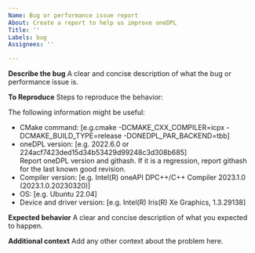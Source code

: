 ```yaml
---
Name: Bug or performance issue report
About: Create a report to help us improve oneDPL
Title: ''
Labels: bug
Assignees: ''

---
```


**Describe the bug**
A clear and concise description of what the bug or performance issue is.

**To Reproduce**
Steps to reproduce the behavior:

The following information might be useful: 
 - CMake command: [e.g.cmake -DCMAKE_CXX_COMPILER=icpx -DCMAKE_BUILD_TYPE=release -DONEDPL_PAR_BACKEND=tbb]
 - oneDPL version: [e.g. 2022.6.0 or 224acf7423ded15d34b53429d99248c3d308b685] <br/>
    Report oneDPL version and githash. If it is a regression, report githash for the last known good revision.
 - Compiler version: [e.g. Intel(R) oneAPI DPC++/C++ Compiler 2023.1.0 (2023.1.0.20230320)]
 - OS: [e.g. Ubuntu 22.04]
 - Device and driver version: [e.g. Intel(R) Iris(R) Xe Graphics, 1.3.29138]

**Expected behavior**
A clear and concise description of what you expected to happen.

**Additional context**
Add any other context about the problem here.
